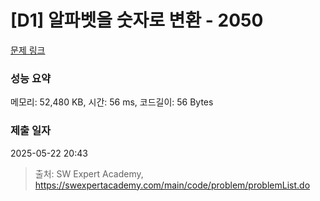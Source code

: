 # [D1] 알파벳을 숫자로 변환 - 2050 

[문제 링크](https://swexpertacademy.com/main/code/problem/problemDetail.do?contestProbId=AV5QLGxKAzQDFAUq) 

### 성능 요약

메모리: 52,480 KB, 시간: 56 ms, 코드길이: 56 Bytes

### 제출 일자

2025-05-22 20:43



> 출처: SW Expert Academy, https://swexpertacademy.com/main/code/problem/problemList.do